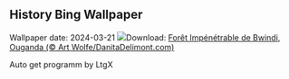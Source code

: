 ## History Bing Wallpaper
Wallpaper date: 2024-03-21
![](https://www.bing.com/th?id=OHR.BwindiNationalForest_FR-FR4997320861_UHD.jpg&w=1000)Download: [Forêt Impénétrable de Bwindi, Ouganda (© Art Wolfe/DanitaDelimont.com)](https://www.bing.com/th?id=OHR.BwindiNationalForest_FR-FR4997320861_UHD.jpg)

Auto get programm by LtgX
